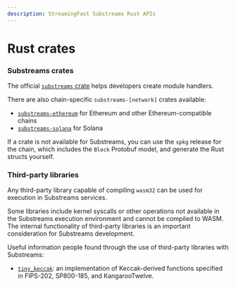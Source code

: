 ```yaml
---
description: StreamingFast Substreams Rust APIs
---
```


# Rust crates

### Substreams crates

The official [`substreams` crate](https://crates.io/crates/substreams) helps developers create module handlers.

There are also chain-specific `substreams-[network]` crates available:

* [`substreams-ethereum`](https://crates.io/crates/substreams-ethereum) for Ethereum and other Ethereum-compatible chains
* [`substreams-solana`](https://crates.io/crates/substreams-solana) for Solana

If a crate is not available for Substreams, you can use the `spkg` release for the chain, which includes the `Block` Protobuf model, and generate the Rust structs yourself.

### Third-party libraries

Any third-party library capable of compiling `wasm32` can be used for execution in Substreams services.&#x20;

Some libraries include kernel syscalls or other operations not available in the Substreams execution environment and cannot be compiled to WASM. The internal functionality of third-party libraries is an important consideration for Substreams development.

Useful information people found through the use of third-party libraries with Substreams:

* [`tiny_keccak`](https://docs.rs/tiny-keccak): an implementation of Keccak-derived functions specified in FIPS-202, SP800-185, and KangarooTwelve.

